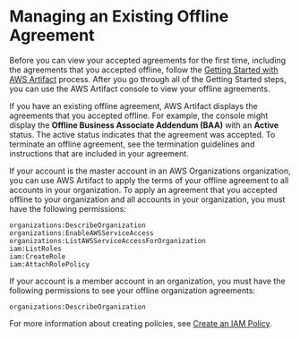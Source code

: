 # Managing an Existing Offline Agreement<a name="manageofflineagreement"></a>

Before you can view your accepted agreements for the first time, including the agreements that you accepted offline, follow the [Getting Started with AWS Artifact](getting-started.md) process\. After you go through all of the Getting Started steps, you can use the AWS Artifact console to view your offline agreements\.

If you have an existing offline agreement, AWS Artifact displays the agreements that you accepted offline\. For example, the console might display the **Offline Business Associate Addendum \(BAA\)** with an **Active** status\. The active status indicates that the agreement was accepted\. To terminate an offline agreement, see the termination guidelines and instructions that are included in your agreement\.

If your account is the master account in an AWS Organizations organization, you can use AWS Artifact to apply the terms of your offline agreement to all accounts in your organization\. To apply an agreement that you accepted offline to your organization and all accounts in your organization, you must have the following permissions:

```
organizations:DescribeOrganization 
organizations:EnableAWSServiceAccess 
organizations:ListAWSServiceAccessForOrganization
iam:ListRoles 
iam:CreateRole 
iam:AttachRolePolicy
```

If your account is a member account in an organization, you must have the following permissions to see your offline organization agreements:

```
organizations:DescribeOrganization 
```

For more information about creating policies, see [Create an IAM Policy](controlling-access.md#create-iam-policy)\.